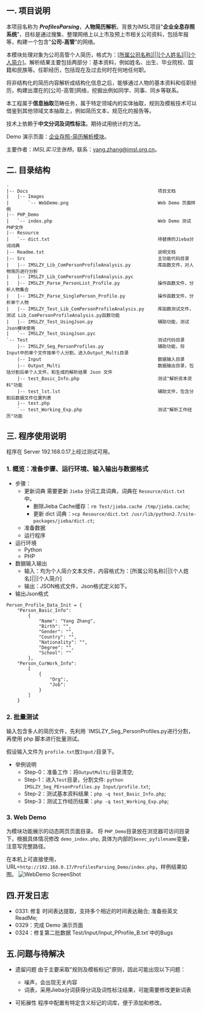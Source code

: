 ## 一. 项目说明
本项目名称为 ***ProfilesParsing***，**人物简历解析**。背景为IMSL项目"**企业全息存照系统**"，目标是通过搜集、整理网络上以上市及预上市相关公司资料，包括年报等，构建一个包含"**公司-高管**"的网络。

本模块处理对象为公司高管个人简历，格式为：<u>[所属公司名称]|||[个人姓名]|||[个人简介]</u>。解析结果主要包括两部分：基本资料，例如姓名、出生、毕业院校、国籍和民族等。任职经历，包括现在及过去何时在何地任何职。

将非结构化的简历内容解析成结构化信息之后，能够通过人物的基本资料和任职经历，构建出潜在的[公司-高管]网络，挖掘出例如同学、同事、同乡等联系。

本工程属于**信息抽取**范畴任务，属于特定领域内的实体抽取，规则及模板技术可以借鉴到其他领域文本抽取上，例如简历文本，规范化的报告等。

技术上依赖于**中文分词及词性标注**。期待试用统计的方法。

Demo 演示页面：[企业存照-简历解析模块](`https://192.168.0.17/ProfilesParsing_Demo/index.php`)。

主要作者：*IMSL实习生张杨*，联系：<a href="yang.zhang@imsl.org.cn">yang.zhang@imsl.org.cn</a>。


## 二. 目录结构
```
.
|-- Docs												项目文档
|	|-- Images
|		`-- WebDemo.png									Web Demo 页面样例
|-- PHP_Demo
|	`-- index.php										Web Demo 测试PHP文件
|-- Resource
|	`-- dict.txt										待替换的Jieba分词词典
|-- Readme.txt											说明文档
|-- Src													主功能代码目录
|   |-- IMSLZY_Lib_ComPersonProfileAnalysis.py			库函数文件，对人物简历进行分析
|   |-- IMSLZY_Lib_ComPersonProfileAnalysis.pyc
|   |-- IMSLZY_Parse_PersonList_Profile.py				操作函数文件，分析人物集合
|   |-- IMSLZY_Parse_SinglePerson_Profile.py			操作函数文件，分析单个人物
|   |-- IMSLZY_Test_Lib_ComPersonProfileAnalysis.py		库函数测试文件，测试 Lib_ComPersonProfileAnalysis.py函数功能
|   |-- IMSLZY_Test_UsingJson.py						辅助功能，测试Json模块使用
|   `-- IMSLZY_Test_UsingJson.pyc
`-- Test											    测试代码目录
    |-- IMSLZY_Seg_PersonProfiles.py					辅助功能，将Input中的单个文件按单个人分割，进入Output_Multi目录
    |-- Input											数据输入目录
    |-- Output_Multi									数据输出目录，包括分割后单个人文件，和生成的解析结果 Json 文件
    |-- test_Basic_Info.php								测试"解析资本资料"功能
    |-- test_lst.lst									辅助文件，包含分割后数据文件位置列表
    |-- test.php
    `-- test_Working_Exp.php							测试"解析工作经历"功能
```



## 三. 程序使用说明
程序在 Server 192.168.0.17上经过测试可用。

### 1. 概览：准备步骤、运行环境、输入输出与数据格式
- 步骤：
	- 更新词典
	需要更新 `Jieba` 分词工具词典，词典在 `Resource/dict.txt` 中。
		- 删除Jieba Cache缓存：`rm Test/jieba.cache /tmp/jieba.cache`;
		- 更新 dict 词典：`>cp Resource/dict.txt /usr/lib/python2.7/site-packages/jieba/dict.ct`;
	- 准备数据
	- 运行程序
- 运行环境
	- Python
	- PHP
- 数据输入输出
	- 输入：均为个人简介文本文件，内容格式为：[所属公司名称]|||[个人姓名]|||[个人简介]
	- 输出：JSON格式文件，Json格式定义如下。
- 输出Json格式

```
Person_Profile_Data_Init = {
    "Person_Basic_Info":
        {
            "Name": "Yang Zhang",
            "Birth": "",
            "Gender": "",
            "Country": "",
            "Nationality": "",
            "Degree": "",
            "School": ""
        },
    "Person_CurWork_Info":
        [
			{
				"Org":,
				"Job":
			}
		]
    }
```
### 2. 批量测试
输入包含多人的简历文件，先利用 `IMSLZY_Seg_PersonProfiles.py进行分割，再使用 php 脚本进行批量测试。

假设输入文件为 `profile.txt`放`Input/`目录下。
- 举例说明
	- Step-0：准备工作：将`OutputMulti/`目录清空;
	- Step-1：进入`Test`目录，分割文件: `python IMSLZY_Seg_PErsonProfiles.py Input/profile.txt`;
	- Step-2：测试基本资料结果：`php -q test_Basic_Info.php`;
	- Step-3：测试工作经历结果：`php -q test_Working_Exp.php`;

### 3. Web Demo
为模块功能展示的动态网页页面目录。
将 `PHP_Demo`目录放在浏览器可访问目录下，根据具体情况修改 `demo_index.php`, 具体为内部的`$exec_pyfilename`变量，注意写完整路径。

在本机上可直接使用，URL=`http://192.168.0.17/ProfilesParsing_Demo/index.php`，样例结果如图。
![WebDemo ScreenShot](https://github.com/csyoungz/Profiles_Parsing/tree/master/Docs/Images/WebDemo.png)

## 四.开发日志
- 0331: 修复 时间表达提取，支持多个相近的时间表达融合; 准备些英文ReadMe;
- 0329：完成 Demo 演示页面
- 0324：修复第二批数据 Test/Input/Input_PProfile_B.txt`中的Bugs

## 五.问题与待解决
- 遗留问题
由于主要采取"规则及模板标记"原则，因此可能出现以下问题：
	- 噪声，会出现无关内容
	- 词表，采用Jieba分词获得分词及词性标注结果，可能需要修改更新词表

- 可拓展性
程序中配置有特定含义标记的词库，便于添加和修改。
